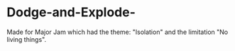 # Dodge-and-Explode-
Made for Major Jam which had the theme: "Isolation" and the limitation "No living things".
